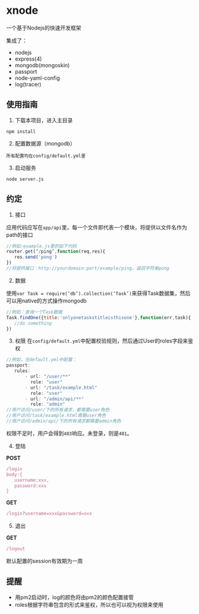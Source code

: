 # xnode
一个基于Nodejs的快速开发框架

集成了：

* nodejs
* express(4)
* mongodb(mongoskin)
* passport
* node-yaml-config
* log(tracer)

## 使用指南
1. 下载本项目，进入主目录
```
npm install
```

2. 配置数据源（mongodb）
```
所有配置均在config/default.yml里
```

3. 启动服务
```
node server.js
```

## 约定
1. 接口

 应用代码应写在`app/api`里，每一个文件即代表一个模块，将提供以文件名作为path的接口

 ```javascript
//例如:example.js里的如下代码
router.get(‘/ping’,function(req,res){
	res.send('pong')
})
//将提供接口：http://yourdomain:port/example/ping，返回字符串pong
```

2. 数据

 使用`var Task = require(‘db’).collection(‘Task’)`来获得Task数据集，然后可以用native的方式操作mongodb

 ```javascript
//例如：查询一个Task数据
Task.findOne({title:'onlyonetaskstitleisthisone'},function(err,task){
	//do something
})
```

3. 权限
 在`config/default.yml`中配置校验规则，然后通过User的roles字段来鉴权
 
 ```javascript
//例如，在default.yml中配置：
passport:
	rules:
		- url: "/user/**" 
		  role: "user"
		- url: "/task/example.html"
		  role: "user"
		- url: "/admin/api/**" 
		  role: "admin"
//用户访问/user/下的所有请求，都需要user角色
//用户访问/task/example.html需要user角色
//用户访问/admin/api/下的所有请求都需要admin角色
```
 权限不足时，用户会得到`403`响应。未登录，则是`401`。

4. 登陆

 **POST**

 ```javascript
/login
body:{
	username:xxx,
	password:xxx
}
```
 **GET**
 
 ```javascript
/login?username=xxx&password=xxx
```
5. 退出

 **GET**

 ```javascript
/logout
```
默认配置的session有效期为一周

## 提醒
* 用pm2启动时，log的颜色将由pm2的颜色配置接管
* roles根据字符串包含的形式来鉴权，所以也可以视为权限来使用